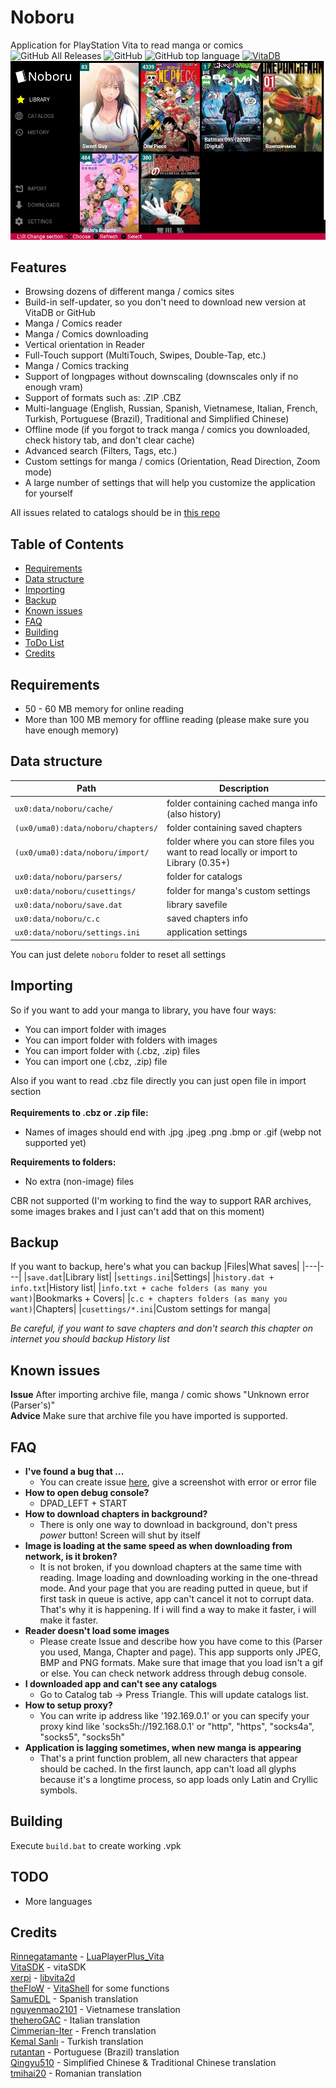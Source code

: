 <!--img src="/res/logo.png" width="50%" height="50%"><br-->
# Noboru
Application for PlayStation Vita to read manga or comics<br>
![GitHub All Releases](https://img.shields.io/github/downloads/Creckeryop/NOBORU/total?style=flat-square)
![GitHub](https://img.shields.io/github/license/Creckeryop/NOBORU?style=flat-square)
![GitHub top language](https://img.shields.io/github/languages/top/Creckeryop/NOBORU?style=flat-square)
[![VitaDB](https://img.shields.io/badge/Vita-DB-blue?style=flat-square)](https://vitadb.rinnegatamante.it/#/info/534)
<br>
![Screenshots](/res/screenshots.gif)
## Features
* Browsing dozens of different manga / comics sites
* Build-in self-updater, so you don't need to download new version at VitaDB or GitHub
* Manga / Comics reader
* Manga / Comics downloading
* Vertical orientation in Reader
* Full-Touch support (MultiTouch, Swipes, Double-Tap, etc.)
* Manga / Comics tracking
* Support of longpages without downscaling (downscales only if no enough vram)
* Support of formats such as: .ZIP .CBZ
* Multi-language (English, Russian, Spanish, Vietnamese, Italian, French, Turkish, Portuguese (Brazil), Traditional and Simplified Chinese)
* Offline mode (if you forgot to track manga / comics you downloaded, check history tab, and don't clear cache)
* Advanced search (Filters, Tags, etc.)
* Custom settings for manga / comics (Orientation, Read Direction, Zoom mode)
* A large number of settings that will help you customize the application for yourself

All issues related to catalogs should be in <a href="https://github.com/Creckeryop/NOBORU-parsers">this repo</a>
## Table of Contents
- [Requirements](#requirements)
- [Data structure](#data-structure)
- [Importing](#importing)
- [Backup](#backup)
- [Known issues](#known-issues)
- [FAQ](#faq)
- [Building](#building)
- [ToDo List](#todo)
- [Credits](#credits)
## Requirements
* 50 - 60 MB memory for online reading
* More than 100 MB memory for offline reading (please make sure you have enough memory)
## Data structure
|Path|Description|
|---|---|
|```ux0:data/noboru/cache/```| folder containing cached manga info (also history) |
|```(ux0/uma0):data/noboru/chapters/```| folder containing saved chapters |
|```(ux0/uma0):data/noboru/import/```| folder where you can store files you want to read locally or import to Library (0.35+) |
|```ux0:data/noboru/parsers/```| folder for catalogs |
|```ux0:data/noboru/cusettings/```| folder for manga's custom settings |
|```ux0:data/noboru/save.dat```| library savefile |
|```ux0:data/noboru/c.c```| saved chapters info |
|```ux0:data/noboru/settings.ini```| application settings |

You can just delete `noboru` folder to reset all settings
## Importing
So if you want to add your manga to library, you have four ways:
* You can import folder with images
* You can import folder with folders with images
* You can import folder with (.cbz, .zip) files
* You can import one (.cbz, .zip) file

Also if you want to read .cbz file directly you can just open file in import section<br><br>
<b>Requirements to .cbz or .zip file:</b>
* Names of images should end with .jpg .jpeg .png .bmp or .gif (webp not supported yet)

<b>Requirements to folders:</b>
* No extra (non-image) files

CBR not supported (I'm working to find the way to support RAR archives, some images brakes and I just can't add that on this moment)
## Backup
If you want to backup, here's what you can backup
|Files|What saves|
|---|---|
|```save.dat```|Library list|
|```settings.ini```|Settings|
|```history.dat + info.txt```|History list|
|```info.txt + cache folders (as many you want)```|Bookmarks + Covers|
|```c.c + chapters folders (as many you want)```|Chapters|
|```cusettings/*.ini```|Custom settings for manga|

*Be careful, if you want to save chapters and don't search this chapter on internet you should backup History list*
## Known issues
<b>Issue</b> After importing archive file, manga / comic shows "Unknown error (Parser's)"<br>
<b>Advice</b> Make sure that archive file you have imported is supported.<br>
## FAQ
- **I've found a bug that ...**
    - You can create issue [here](https://github.com/Creckeryop/NOBORU/issues), give a screenshot with error or error file
- **How to open debug console?**
    - DPAD_LEFT + START
- **How to download chapters in background?**
    - There is only one way to download in background, don't press *power* button! Screen will shut by itself
- **Image is loading at the same speed as when downloading from network, is it broken?**
    - It is not broken, if you download chapters at the same time with reading. Image loading and downloading working in the one-thread mode. And your page that you are reading putted in queue, but if first task in queue is active, app can't cancel it not to corrupt data. That's why it is happening. If i will find a way to make it faster, i will make it faster.
- **Reader doesn't load some images**
    - Please create Issue and describe how you have come to this (Parser you used, Manga, Chapter and page). This app supports only JPEG, BMP and PNG formats. Make sure that image that you load isn't a gif or else. You can check network address through debug console.
- **I downloaded app and can't see any catalogs**
    - Go to Catalog tab -> Press Triangle. This will update catalogs list.
- **How to setup proxy?**
    - You can write ip address like '192.169.0.1' or you can specify your proxy kind like 'socks5h://192.168.0.1' or "http", "https", "socks4a", "socks5", "socks5h"
- **Application is lagging sometimes, when new manga is appearing**
    - That's a print function problem, all new characters that appear should be cached. In the first launch, app can't load all glyphs because it's a longtime process, so app loads only Latin and Cryllic symbols.
## Building
Execute `build.bat` to create working .vpk
## TODO
* More languages
## Credits
[Rinnegatamante](https://github.com/Rinnegatamante) - [LuaPlayerPlus_Vita](https://github.com/Rinnegatamante/lpp-vita)
<br>[VitaSDK](https://github.com/vitasdk) - vitaSDK
<br>[xerpi](https://github.com/xerpi) - [libvita2d](https://github.com/xerpi/libvita2d)
<br>[theFloW](https://github.com/theOfficialFlow) - [VitaShell](https://github.com/TheOfficialFloW/VitaShell) for some functions
<br>[SamuEDL](https://github.com/SamuEDL) - Spanish translation
<br>[nguyenmao2101](https://github.com/nguyenmao2101) - Vietnamese translation
<br>[theheroGAC](https://github.com/theheroGAC) - Italian translation
<br>[Cimmerian-Iter](https://github.com/Cimmerian-Iter) - French translation
<br>[Kemal Sanlı](https://github.com/kemalsanli) - Turkish translation
<br>[rutantan](https://github.com/rutantan) - Portuguese (Brazil) translation
<br>[Qingyu510](https://github.com/Qingyu510) - Simplified Chinese & Traditional Chinese translation
<br>[tmihai20](https://github.com/tmihai20) - Romanian translation
